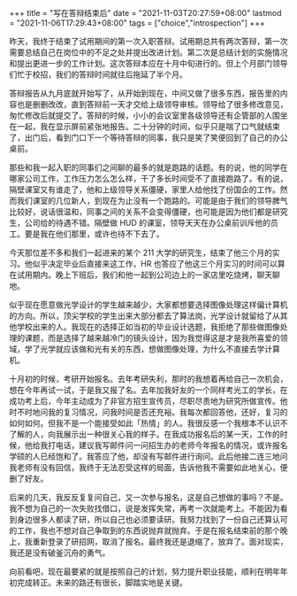+++
title = "写在答辩结束后"
date = "2021-11-03T20:27:59+08:00"
lastmod = "2021-11-06T17:29:43+08:00"
tags = ["choice","introspection"]
+++

昨天，我终于结束了试用期间的第一次入职答辩。试用期总共有两次答辩，第一次需要总结自己在岗位中的不足之处并提出改进计划。第二次是总结计划的实施情况和提出更进一步的工作计划。这次答辩本应在十月中旬进行的。但上个月部门领导们忙于校招，我们的答辩时间就往后拖延了半个月。

答辩报告从九月底就开始写了，从开始到现在，中间又做了很多东西，报告里的内容也是删删改改，直到答辩前一天才交给上级领导审核。领导给了很多修改意见，匆忙修改后就提交了。答辩的时候，小小的会议室里各级领导还有企管部的人围坐在一起，我在显示屏前紧张地报告。二十分钟的时间，似乎只是喘了口气就结束了，出门后，看到门口下一个等待答辩的同事，我只是笑了笑便回到了自己的办公桌前。

那些和我一起入职的同事们之间聊的最多的就是跑路的话题。有的说，他的同学在哪家公司工作，工作压力怎么怎么样，干了多长时间受不了直接跑路了。有的说，隔壁课室又有谁走了，他和上级领导关系僵硬，家里人给他找了份国企的工作。然而我们课室的几位新人，到现在为止没有一个跑路的。可能是由于我们的领导脾气比较好，说话很温和，同事之间的关系不会变得僵硬，也可能是因为他们都是研究生，公司给的待遇不错。隔壁做 HUD 的课室，领导天天在办公桌前训斥他的员工。要是我在他们那里，或许也待不下去了。

今天那位差不多和我们一起进来的某个 211 大学的研究生，结束了他三个月的实习。他似乎决定毕业后直接来这工作，HR 也答应了他这三个月实习的时间可以算在试用期内。晚上下班后，我们和他一起到公司边上的一家店里吃烧烤，聊天聊地。

似乎现在愿意做光学设计的学生越来越少，大家都想要选择图像处理这样偏计算机的方向。所以，顶尖学校的学生出来大部分都去了算法岗，光学设计就留给了从其他学校出来的人。我现在的选择正如当初的毕业设计选题，我拒绝了那些做图像处理的课题，而是选择了越来越冷门的镜头设计，因为我觉得这是才是我所喜爱的领域，学了光学就应该做和光有关的东西，想做图像处理，为什么不直接去学计算机。

十月初的时候，考研开始报名。去年考研失利，那时的我想着再给自己一次机会，想在今年再试一试，于是我又报了名。去年加我好友的一个同样考光工的学长，在成功考上后，今年主动成为了非官方招生宣传员，尽职尽责地为研究所做宣传。他时不时地问我的复习情况，问我时间是否还充裕。我每次都回答他，还好，复习的如何如何。但我不是一个能接受如此「热情」的人。我很反感一个我根本不认识不了解的人，向我展示出一种很关心我的样子。在我成功报名后的某一天，工作的时候，他给我打电话，建议我写邮件问一问招生办的老师今年报名的情况，或许报名学硕的人已经饱和了。我答应了他，却没有写邮件进行询问。此后他接二连三地问我老师有没有回信，我终于无法忍受这样的局面，告诉他我不需要如此地关心，便删了好友。

后来的几天，我反反复复问自己，又一次参与报名，这是自己想做的事吗？不是。我不想为自己的一次失败找借口，说是发挥失常，再考一次就能考上。不能因为看到身边很多人都读了研，所以自己也必须要读研。我努力找到了一份自己还算认可的工作，我也不想对自己争取到的东西说抛弃就抛弃。于是在报名结束前的那个晚上，我重新登录了研招网，取消了报名。最终我还是退缩了，放弃了。面对现实，我还是没有破釜沉舟的勇气。

向前看吧，现在最要紧的就是按照自己的计划，努力提升职业技能，顺利在明年年初完成转正。未来的路还有很长，脚踏实地是关键。